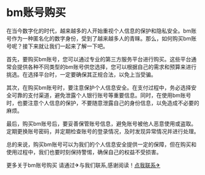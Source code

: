 # bm账号购买

在当今数字化的时代，越来越多的人开始重视个人信息的保护和隐私安全。bm账号作为一种匿名化的数字身份，受到了越来越多人的青睐。那么，如何购买bm账号呢？接下来就让我们一起来了解一下吧。

首先，要购买bm账号，您可以通过专业的第三方服务平台进行购买。这些平台通常会提供各种不同类型的bm账号供您选择，您可以根据自己的需求和预算来进行挑选。在选择平台时，一定要确保其正规合法，以免上当受骗。

其次，在购买bm账号时，要注意保护个人信息安全。在支付过程中，务必选择安全可靠的支付渠道，避免泄露个人银行账号等重要信息。同时，在使用bm账号时，也要注意个人信息的保护，不要随意泄露自己的身份信息，以免造成不必要的麻烦。

最后，购买bm账号后，要妥善保管账号信息，避免账号被他人恶意使用或盗取。定期更换账号密码，并定期检查账号的登录情况，及时发现异常情况并进行处理。

总的来说，购买bm账号可以为我们的个人信息安全提供一定的保障，但在购买和使用过程中，我们也要时刻保持警惕，确保自己的权益不受损害。

更多关于bm账号购买 请通过✈与我们联系,感谢阅读！[点我联系✈](https://en.G208.com)